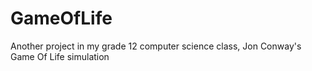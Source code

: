 # GameOfLife
Another project in my grade 12 computer science class, Jon Conway's Game Of Life simulation
